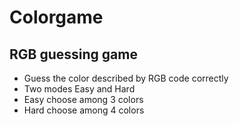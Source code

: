 # Colorgame
## RGB guessing game

- Guess the color described by RGB code correctly
- Two modes Easy and Hard
- Easy choose among 3 colors
- Hard choose among 4 colors
